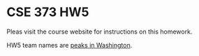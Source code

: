 # CSE 373 HW5

Pleas visit the course website for instructions on this homework.

HW5 team names are [peaks in Washington][1].

[1]: https://en.wikipedia.org/wiki/List_of_highest_mountain_peaks_in_Washington
